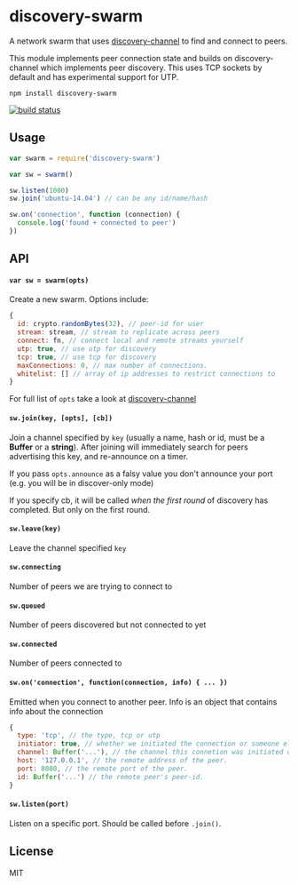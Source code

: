 # discovery-swarm

A network swarm that uses [discovery-channel](https://github.com/maxogden/discovery-channel) to find and connect to peers.

This module implements peer connection state and builds on discovery-channel which implements peer discovery. This uses TCP sockets by default and has experimental support for UTP.

```
npm install discovery-swarm
```

[![build status](http://img.shields.io/travis/mafintosh/discovery-swarm.svg?style=flat)](http://travis-ci.org/mafintosh/discovery-swarm)

## Usage

``` js
var swarm = require('discovery-swarm')

var sw = swarm()

sw.listen(1000)
sw.join('ubuntu-14.04') // can be any id/name/hash

sw.on('connection', function (connection) {
  console.log('found + connected to peer')
})
```

## API

#### `var sw = swarm(opts)`

Create a new swarm. Options include:

```js
{
  id: crypto.randomBytes(32), // peer-id for user
  stream: stream, // stream to replicate across peers
  connect: fn, // connect local and remote streams yourself
  utp: true, // use utp for discovery
  tcp: true, // use tcp for discovery
  maxConnections: 0, // max number of connections.
  whitelist: [] // array of ip addresses to restrict connections to
}
```

For full list of `opts` take a look at [discovery-channel](https://github.com/maxogden/discovery-channel)

#### `sw.join(key, [opts], [cb])`

Join a channel specified by `key` (usually a name, hash or id, must be a **Buffer** or a **string**). After joining will immediately search for peers advertising this key, and re-announce on a timer.

If you pass `opts.announce` as a falsy value you don't announce your port (e.g. you will be in discover-only mode)

If you specify cb, it will be called *when the first round* of discovery has completed. But only on the first round.

#### `sw.leave(key)`

Leave the channel specified `key`

#### `sw.connecting`

Number of peers we are trying to connect to

#### `sw.queued`

Number of peers discovered but not connected to yet

#### `sw.connected`

Number of peers connected to

#### `sw.on('connection', function(connection, info) { ... })`

Emitted when you connect to another peer. Info is an object that contains info about the connection

``` js
{
  type: 'tcp', // the type, tcp or utp
  initiator: true, // whether we initiated the connection or someone else did
  channel: Buffer('...'), // the channel this connetion was initiated on. only set if initiator === true
  host: '127.0.0.1', // the remote address of the peer.
  port: 8080, // the remote port of the peer.
  id: Buffer('...') // the remote peer's peer-id.
}
```

#### `sw.listen(port)`

Listen on a specific port. Should be called before `.join()`.

## License

MIT
